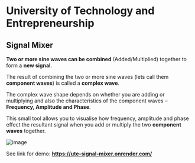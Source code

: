 # University of Technology and Entrepreneurship
## Signal Mixer

**Two or more sine waves can be combined** (Added/Multiplied) together to form a **new signal**. 

The result of combining the two or more sine waves (lets call them **component waves**) is called a **complex wave**.

The complex wave shape depends on whether you are adding or multiplying and also the characteristics of the component waves – **Frequency, Amplitude and Phase**.

This small tool allows you to visualise how frequency, amplitude and phase effect the resultant signal when you add or multiply the two **component waves** together.

![image](https://github.com/user-attachments/assets/78b93141-539b-4fc6-9c8b-dea17e14b06c)

See link for demo:  **https://ute-signal-mixer.onrender.com/**





